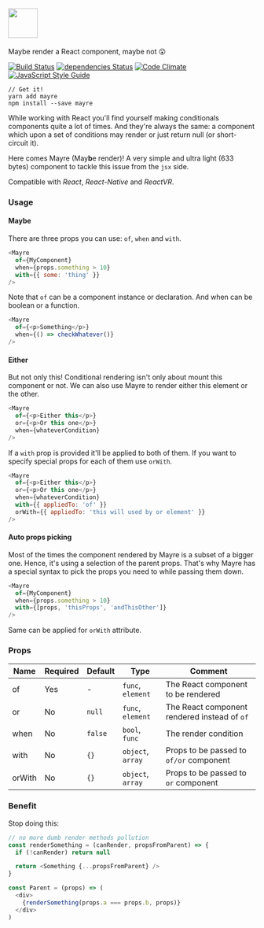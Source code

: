 # <a href='https://github.com/sospedra/mayre'><img src='https://cloud.githubusercontent.com/assets/3116899/26548775/19e2557e-4476-11e7-86fa-831315d58cb0.png' height='60'></a>

Maybe render a React component, maybe not 😮

[![Build Status](https://travis-ci.org/sospedra/mayre.svg?branch=master)](https://travis-ci.org/sospedra/mayre)
[![dependencies Status](https://david-dm.org/sospedra/mayre/status.svg)](https://david-dm.org/sospedra/mayre)
[![Code Climate](https://codeclimate.com/github/sospedra/mayre/badges/gpa.svg)](https://codeclimate.com/github/sospedra/mayre)
[![JavaScript Style Guide](https://img.shields.io/badge/code_style-standard-brightgreen.svg)](https://standardjs.com)

```
// Get it!
yarn add mayre
npm install --save mayre
```

While working with React you'll find yourself making conditionals
components quite a lot of times. And they're always the same: a component which
upon a set of conditions may render or just return null (or short-circuit it).

Here comes Mayre (May**b**e render)! A very simple and ultra light (633 bytes)
component to tackle this issue from the `jsx` side.

Compatible with *React*, *React-Native* and *ReactVR*.

### Usage

#### Maybe

There are three props you can use: `of`, `when` and `with`.

```js
<Mayre
  of={MyComponent}
  when={props.something > 10}
  with={{ some: 'thing' }}
/>
```

Note that `of` can be a component instance or declaration. And when can be boolean
or a function.

```js
<Mayre
  of={<p>Something</p>}
  when={() => checkWhatever()}
/>
```

#### Either

But not only this! Conditional rendering isn't only about mount this component
or not. We can also use Mayre to render either this element or the other.

```js
<Mayre
  of={<p>Either this</p>}
  or={<p>Or this one</p>}
  when={whateverCondition}
/>
```

If a `with` prop is provided it'll be applied to both of them. If you want to specify special props for each of them use `orWith`.

```js
<Mayre
  of={<p>Either this</p>}
  or={<p>Or this one</p>}
  when={whateverCondition}
  with={{ appliedTo: 'of' }}
  orWith={{ appliedTo: 'this will used by or element' }}
/>
```

#### Auto props picking

Most of the times the component rendered by Mayre is a subset of a bigger one.
Hence, it's using a selection of the parent props. That's why Mayre has a special
syntax to pick the props you need to while passing them down.

```js
<Mayre
  of={MyComponent}
  when={props.something > 10}
  with={[props, 'thisProps', 'andThisOther']}
/>
```

Same can be applied for `orWith` attribute.

### Props

| Name   | Required | Default | Type              |Comment                                 |
|--------|----------|---------|-------------------|----------------------------------------|
| of     | Yes      | -       | `func`, `element` | The React component to be rendered     |
| or     | No       | `null`  | `func`, `element` | The React component rendered instead of `of`  |
| when   | No       | `false` | `bool`, `func`    | The render condition                    |
| with   | No       | `{}`    | `object`, `array` | Props to be passed to `of/or` component |
| orWith | No       | `{}`    | `object`, `array` | Props to be passed to `or` component    |

### Benefit

Stop doing this:

```js
// no more dumb render methods pollution
const renderSomething = (canRender, propsFromParent) => {
  if (!canRender) return null

  return <Something {...propsFromParent} />
}

const Parent = (props) => (
  <div>
    {renderSomething(props.a === props.b, props)}
  </div>
)
```
